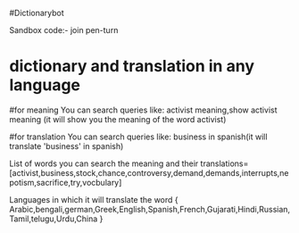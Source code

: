 #Dictionarybot

Sandbox code:- join pen-turn
# dictionary and translation in any language

#for meaning
You can search queries like: activist meaning,show activist meaning (it will show you the meaning of the word activist)

#for translation
You can search queries like: business in spanish(it will translate 'business' in spanish)

List of words you can search the meaning and their translations=[activist,business,stock,chance,controversy,demand,demands,interrupts,nepotism,sacrifice,try,vocbulary] 


Languages in which it will translate the word {
  Arabic,bengali,german,Greek,English,Spanish,French,Gujarati,Hindi,Russian,Tamil,telugu,Urdu,China
}
